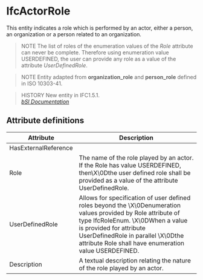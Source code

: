 IfcActorRole
============
This entity indicates a role which is performed by an actor, either a person,
an organization or a person related to an organization.  
  
> NOTE  The list of roles of the enumeration values of the _Role_ attribute
> can never be complete. Therefore using enumeration value USERDEFINED, the
> user can provide any role as a value of the attribute _UserDefinedRole_.  
  
> NOTE  Entity adapted from **organization_role** and **person_role** defined
> in ISO 10303-41.  
  
> HISTORY  New entity in IFC1.5.1.  
[ _bSI
Documentation_](https://standards.buildingsmart.org/IFC/DEV/IFC4_2/FINAL/HTML/schema/ifcactorresource/lexical/ifcactorrole.htm)


Attribute definitions
---------------------
| Attribute            | Description                                                                                                                                                                                                                                                                 |
|----------------------|-----------------------------------------------------------------------------------------------------------------------------------------------------------------------------------------------------------------------------------------------------------------------------|
| HasExternalReference |                                                                                                                                                                                                                                                                             |
| Role                 | The name of the role played by an actor. If the Role has value USERDEFINED, then\X\0Dthe user defined role shall be provided as a value of the attribute UserDefinedRole.                                                                                                   |
| UserDefinedRole      | Allows for specification of user defined roles beyond the \X\0Denumeration values provided by Role attribute of type IfcRoleEnum. \X\0DWhen a value is provided for attribute UserDefinedRole in parallel \X\0Dthe attribute Role shall have enumeration value USERDEFINED. |
| Description          | A textual description relating the nature of the role played by an actor.                                                                                                                                                                                                   |

